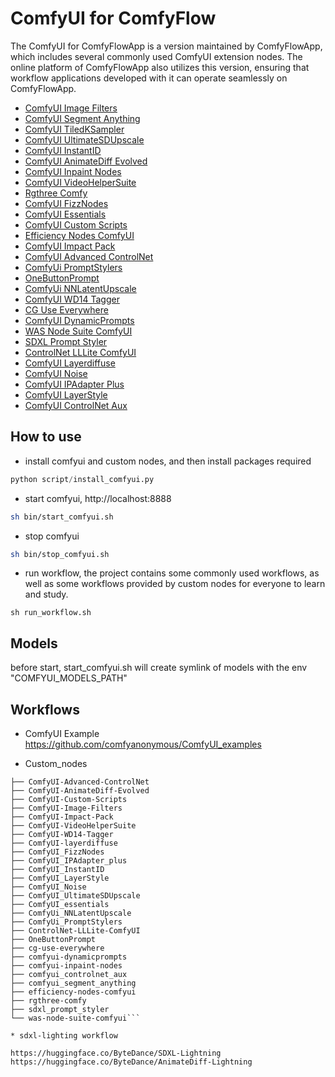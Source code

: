 # ComfyUI for ComfyFlow


The ComfyUI for ComfyFlowApp is a version maintained by ComfyFlowApp, which includes several commonly used ComfyUI extension nodes. The online platform of ComfyFlowApp also utilizes this version, ensuring that workflow applications developed with it can operate seamlessly on ComfyFlowApp.

- [ComfyUI Image Filters](https://github.com/spacepxl/ComfyUI-Image-Filters)
- [ComfyUI Segment Anything](https://github.com/storyicon/comfyui_segment_anything)
- [ComfyUI TiledKSampler](https://github.com/BlenderNeko/ComfyUI_TiledKSampler)
- [ComfyUI UltimateSDUpscale](https://github.com/ssitu/ComfyUI_UltimateSDUpscale)
- [ComfyUI InstantID](https://github.com/cubiq/ComfyUI_InstantID)
- [ComfyUI AnimateDiff Evolved](https://github.com/Kosinkadink/ComfyUI-AnimateDiff-Evolved)
- [ComfyUI Inpaint Nodes](https://github.com/Acly/comfyui-inpaint-nodes)
- [ComfyUI VideoHelperSuite](https://github.com/Kosinkadink/ComfyUI-VideoHelperSuite)
- [Rgthree Comfy](https://github.com/rgthree/rgthree-comfy)
- [ComfyUI FizzNodes](https://github.com/FizzleDorf/ComfyUI_FizzNodes)
- [ComfyUI Essentials](https://github.com/cubiq/ComfyUI_essentials)
- [ComfyUI Custom Scripts](https://github.com/pythongosssss/ComfyUI-Custom-Scripts)
- [Efficiency Nodes ComfyUI](https://github.com/jags111/efficiency-nodes-comfyui)
- [ComfyUI Impact Pack](https://github.com/xingren23/ComfyUI-Impact-Pack)
- [ComfyUI Advanced ControlNet](https://github.com/Kosinkadink/ComfyUI-Advanced-ControlNet)
- [ComfyUi PromptStylers](https://github.com/wolfden/ComfyUi_PromptStylers)
- [OneButtonPrompt](https://github.com/AIrjen/OneButtonPrompt)
- [ComfyUi NNLatentUpscale](https://github.com/Ttl/ComfyUi_NNLatentUpscale)
- [ComfyUI WD14 Tagger](https://github.com/pythongosssss/ComfyUI-WD14-Tagger)
- [CG Use Everywhere](https://github.com/chrisgoringe/cg-use-everywhere)
- [ComfyUI DynamicPrompts](https://github.com/adieyal/comfyui-dynamicprompts)
- [WAS Node Suite ComfyUI](https://github.com/WASasquatch/was-node-suite-comfyui)
- [SDXL Prompt Styler](https://github.com/twri/sdxl_prompt_styler)
- [ControlNet LLLite ComfyUI](https://github.com/kohya-ss/ControlNet-LLLite-ComfyUI)
- [ComfyUI Layerdiffuse](https://github.com/huchenlei/ComfyUI-layerdiffuse)
- [ComfyUI Noise](https://github.com/BlenderNeko/ComfyUI_Noise)
- [ComfyUI IPAdapter Plus](https://github.com/cubiq/ComfyUI_IPAdapter_plus)
- [ComfyUI LayerStyle](https://github.com/chflame163/ComfyUI_LayerStyle)
- [ComfyUI ControlNet Aux](https://github.com/Fannovel16/comfyui_controlnet_aux)


## How to use

* install comfyui and custom nodes, and then install packages required
```python
python script/install_comfyui.py
```

* start comfyui, http://localhost:8888 
```bash
sh bin/start_comfyui.sh
```

* stop comfyui
```bash
sh bin/stop_comfyui.sh
```

* run workflow, the project contains some commonly used workflows, as well as some workflows provided by custom nodes for everyone to learn and study.
```
sh run_workflow.sh
```


## Models
before start, start_comfyui.sh will create symlink of models with the env "COMFYUI_MODELS_PATH"

## Workflows 

* ComfyUI Example
https://github.com/comfyanonymous/ComfyUI_examples

* Custom_nodes

```custom_nodes/
├── ComfyUI-Advanced-ControlNet
├── ComfyUI-AnimateDiff-Evolved
├── ComfyUI-Custom-Scripts
├── ComfyUI-Image-Filters
├── ComfyUI-Impact-Pack
├── ComfyUI-VideoHelperSuite
├── ComfyUI-WD14-Tagger
├── ComfyUI-layerdiffuse
├── ComfyUI_FizzNodes
├── ComfyUI_IPAdapter_plus
├── ComfyUI_InstantID
├── ComfyUI_LayerStyle
├── ComfyUI_Noise
├── ComfyUI_UltimateSDUpscale
├── ComfyUI_essentials
├── ComfyUi_NNLatentUpscale
├── ComfyUi_PromptStylers
├── ControlNet-LLLite-ComfyUI
├── OneButtonPrompt
├── cg-use-everywhere
├── comfyui-dynamicprompts
├── comfyui-inpaint-nodes
├── comfyui_controlnet_aux
├── comfyui_segment_anything
├── efficiency-nodes-comfyui
├── rgthree-comfy
├── sdxl_prompt_styler
└── was-node-suite-comfyui```

* sdxl-lighting workflow

https://huggingface.co/ByteDance/SDXL-Lightning
https://huggingface.co/ByteDance/AnimateDiff-Lightning
